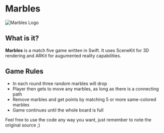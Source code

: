 # Marbles
![Marbles Logo](https://github.com/UnalignedByte/marbles/blob/master/Graphics/Logo.png?raw=true)

## What is it?
**Marbles** is a match five game written in Swift. It uses SceneKit for 3D rendering and ARKit for augumented reality capabilities.

## Game Rules
* In each round three random marbles will drop
* Player then gets to move any marbles, as long as there is a connecting path
* Remove marbles and get points by matching 5 or more same-colored marbles
* Game continues until the whole board is full

Feel free to use the code any way you want, just remember to note the original source ;)
